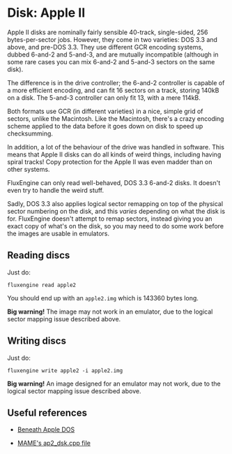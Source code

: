 Disk: Apple II
==============

Apple II disks are nominally fairly sensible 40-track, single-sided, 256
bytes-per-sector jobs. However, they come in two varieties: DOS 3.3 and
above, and pre-DOS 3.3. They use different GCR encoding systems, dubbed
6-and-2 and 5-and-3, and are mutually incompatible (although in some rare
cases you can mix 6-and-2 and 5-and-3 sectors on the same disk).

The difference is in the drive controller; the 6-and-2 controller is capable
of a more efficient encoding, and can fit 16 sectors on a track, storing
140kB on a disk. The 5-and-3 controller can only fit 13, with a mere 114kB.

Both formats use GCR (in different varieties) in a nice, simple grid of
sectors, unlike the Macintosh. Like the Macintosh, there's a crazy encoding
scheme applied to the data before it goes down on disk to speed up
checksumming.

In addition, a lot of the behaviour of the drive was handled in software.
This means that Apple II disks can do all kinds of weird things, including
having spiral tracks! Copy protection for the Apple II was even madder than
on other systems.

FluxEngine can only read well-behaved, DOS 3.3 6-and-2 disks. It doesn't even
try to handle the weird stuff.

Sadly, DOS 3.3 also applies logical sector remapping on top of the physical
sector numbering on the disk, and this _varies_ depending on what the disk is
for. FluxEngine doesn't attempt to remap sectors, instead giving you an exact
copy of what's on the disk, so you may need to do some work before the images
are usable in emulators.


Reading discs
-------------

Just do:

```
fluxengine read apple2
```

You should end up with an `apple2.img` which is 143360 bytes long.

**Big warning!** The image may not work in an emulator, due to the
logical sector mapping issue described above.

Writing discs
-------------

Just do:
```
fluxengine write apple2 -i apple2.img
```

**Big warning!** An image designed for an emulator may not work, due to the
logical sector mapping issue described above.


Useful references
-----------------

  - [Beneath Apple DOS](https://fabiensanglard.net/fd_proxy/prince_of_persia/Beneath%20Apple%20DOS.pdf)

  - [MAME's ap2_dsk.cpp file](https://github.com/mamedev/mame/blob/4263a71e64377db11392c458b580c5ae83556bc7/src/lib/formats/ap2_dsk.cpp)
